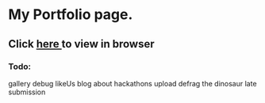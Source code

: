 <h1>My Portfolio page.</h1>

<h2>Click <a href="https://macribo.github.io/banba/">here </a>to view in browser</h2>
<!-- Robot Photo by Rock'n Roll Monkey on Unsplash -->
<h3>Todo:</h3>
 gallery
debug likeUs
blog about hackathons
upload defrag the dinosaur late submission
